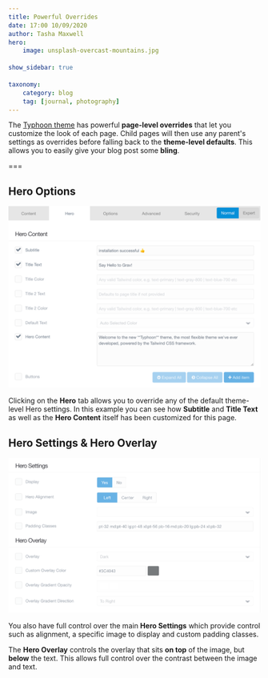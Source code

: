 ```yaml
---
title: Powerful Overrides
date: 17:00 10/09/2020
author: Tasha Maxwell
hero:
    image: unsplash-overcast-mountains.jpg

show_sidebar: true

taxonomy:
    category: blog
    tag: [journal, photography]
---
```



The [Typhoon theme](https://getgrav.org/premium/typhoon) has powerful **page-level overrides** that let you customize the look of each page.  Child pages will then use any parent's settings as overrides before falling back to the **theme-level defaults**. This allows you to easily give your blog post some **bling**.

===

## Hero Options

![Hero Options](hero-content.png?classes=shadow-2xl,w-5/6,mx-auto)

Clicking on the **Hero** tab allows you to override any of the default theme-level Hero settings.  In this example you can see how **Subtitle** and **Title Text** as well as the **Hero Content** itself has been customized for this page.

## Hero Settings & Hero Overlay

![Hero Settings & Overlay](hero-settings.png?classes=shadow-2xl,w-5/6,mx-auto)

You also have full control over the main **Hero Settings** which provide control such as alignment, a specific image to display and custom padding classes.

The **Hero Overlay** controls the overlay that sits **on top** of the image, but **below** the text.  This allows full control over the contrast between the image and text.